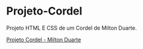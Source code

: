 # Projeto-Cordel
Projeto HTML E CSS de um Cordel de Milton Duarte.

<a href= "https://berkra07.github.io/Projeto-Cordel/"> Projeto Cordel - Milton Duarte</a>
